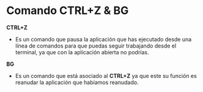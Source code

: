 # Comando CTRL+Z & BG  

**CTRL+Z**  
* Es un comando que pausa la aplicación que has ejecutado desde una línea de comandos para que puedas seguir trabajando desde el terminal, ya que con la aplicación abierta no podrías.  

**BG**  
* Es un comando que está asociado al **CTRL+Z** ya que este su función es reanudar la aplicación que habíamos reanudado.

